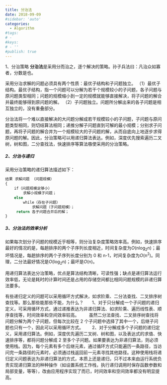 ```yaml
---
title: 分治法
date: 2018-09-09
#sidebar: 'auto'
categories:
  - Algorithm
#tags:
# -
#keys:
# - ''
#publish: true
---
```


1、分治策略
**分治法**是采用分而治之，逐个解决的策略。孙子兵法曰：凡治众如寡者，分数是也。

采用分治求解的问题必须具有两个性质：最优子结构和子问题独立。
（1）最优子结构。最优子结构，指一个问题可以分解为若干个规模较小的子问题，各子问题与原问题类型相同；问题的规模缩小到一定的规模就能够直接解决，将子问题的解合并最终能够得到原问题的解。
（2）子问题独立。问题所分解出来的各子问题是相互独立的，没有重叠部分。

分治法将一个难以直接解决的大问题分解成若干规模较小的子问题，子问题与原问题类型相同，则切结算法相同；递推分解子问题直到可解的最小规模；分别求子问题，再将子问题的解合并为一个规模较大的子问题的解，从而自底向上地逐步求得原问题的解。因此，分治策略可以用递归算法表达。例如，深度优先搜索遍历二叉树，树和图，二分查找法，快速排序等算法嗾使采用的分治策略。

##### 2、分治与递归

采用分治策略的递归算法描述如下：

```js
结果 求解问题 （问题规模）
{
    if（问题规模足够小）
        求解小规模子问题；
    else
        while（存在子问题）
            求解问题（子问题规模）；
     return 各子问题合并后的解；
}
```

##### 3、分治法的效率分析

如果每次划分子问题的规模近乎相等，则分治复杂度策略效率高。例如，快速排序最好的情况的是，每趟排序的两个子序列长度相近，时间复杂度为*O*(nlog<sub>2</sub>n)；最坏情况是，每趟排序的两个子序列长度分别为 0 和 n-1，时间复杂度为*O*(n<sup>2</sup>)。同理，二分法最好情况是*O*(log<sub>2</sub>n)；最坏是*O*(n)。

用递归算法表达分治策略，优点是算法结构清晰，可读性强；缺点是递归算法运行效率低，无论是耗时的计算时间还是占用的存储空间都比相同问题规模的非递归算法要多。

有些递归定义的问题可以采用循环方式解决，如求阶乘、二分法查找、二叉排序树查找等。那么那些能那些不能，为什么？
      1、对于只分解成一个子问题的递归定义，可采用循环方式，通过递推表达为非递归算法、如求阶乘、遍历线性表、顺序查找等，时间效率和空间效率较高。
       虽然二分法查找、二叉排序树查找将问题分解为两个子问题，但每次比较在 2 个子问题中选择了其中一个，后继子问题也只有一个，因此可以采用循环方式。
      2、对于分解成多个子问题的递归定义，采用递归算法。例如，深度优先遍历二叉树、树和图，以及表达式的求值、快速排序等，都将问题分解成 2 至多个子问题。如果要表达为非递归算法，则必须使用栈。因为，每个元素有多个后继元素，通过循环方式只能遍历一条路径，当访问完一条路径的元素时，必须通过栈返回前一元素寻找其他路径。这种使用栈将递归定义问题表达为非递归算法的方式，本质上还是递归，只不过本来由运行系统负责实现递归算法的种种操作（如设置系统工作栈，执行递归调用时保存函数参数和局部变量，等等），改由应用程序实现了而已，时间效率和空间效率都没有明显提高。
